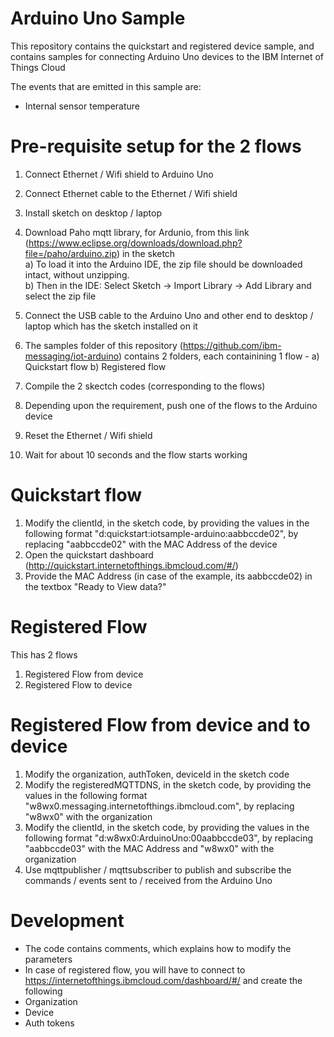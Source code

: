 Arduino Uno Sample
====================

This repository contains the quickstart and registered device sample, and contains samples for connecting Arduino Uno devices to the IBM Internet of Things Cloud

The events that are emitted in this sample are:

+ Internal sensor temperature 


Pre-requisite setup for the 2 flows
============================
1. Connect Ethernet / Wifi shield to Arduino Uno
2. Connect Ethernet cable to the Ethernet / Wifi shield 
3. Install sketch on desktop / laptop
4. Download Paho mqtt library, for Ardunio, from this link (https://www.eclipse.org/downloads/download.php?file=/paho/arduino.zip) in the sketch  
	a) To load it into the Arduino IDE, the zip file should be downloaded intact, without unzipping.  
	b) Then in the IDE: Select Sketch -> Import Library -> Add Library  and select the zip file  

5. Connect the USB cable to the Arduino Uno and other end to desktop / laptop which has the sketch installed on it
6. The samples folder of this repository (https://github.com/ibm-messaging/iot-arduino) contains 2 folders, each containining 1 flow - 
	a) Quickstart flow
	b) Registered flow
7. Compile the 2 skectch codes (corresponding to the flows)
8. Depending upon the requirement, push one of the flows to the Arduino device
9. Reset the Ethernet / Wifi shield
10. Wait for about 10 seconds and the flow starts working


Quickstart flow
=======================
1. Modify the clientId, in the sketch code, by providing the values in the following format "d:quickstart:iotsample-arduino:aabbccde02", by replacing "aabbccde02" with the MAC Address of the device
2. Open the quickstart dashboard (http://quickstart.internetofthings.ibmcloud.com/#/) 
3. Provide the MAC Address (in case of the example, its aabbccde02) in the textbox "Ready to View data?"


Registered Flow
===============================
This has 2 flows
1) Registered Flow from device
2) Registered Flow to device

Registered Flow from device and to device
===========================================
1. Modify the organization, authToken, deviceId in the sketch code
2. Modify the registeredMQTTDNS, in the sketch code, by providing the values in the following format "w8wx0.messaging.internetofthings.ibmcloud.com", by replacing "w8wx0" with the organization
3. Modify the clientId, in the sketch code, by providing the values in the following format "d:w8wx0:ArduinoUno:00aabbccde03", by replacing "aabbccde03" with the MAC Address and "w8wx0" with the organization
4. Use mqttpublisher / mqttsubscriber to publish and subscribe the commands / events sent to / received from the Arduino Uno


Development
===============================
+ The code contains comments, which explains how to modify the parameters
+ In case of registered flow, you will have to connect to https://internetofthings.ibmcloud.com/dashboard/#/ and create the following
+ Organization
+ Device
+ Auth tokens

